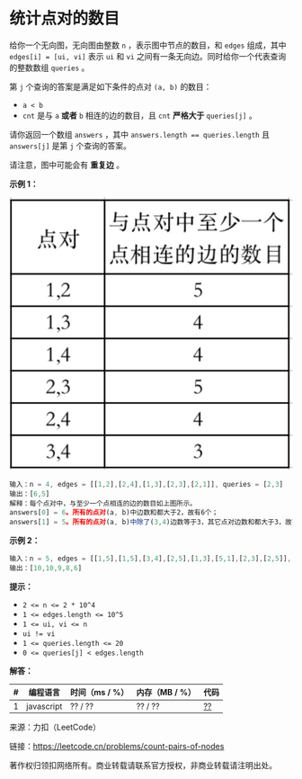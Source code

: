 # 统计点对的数目

给你一个无向图，无向图由整数 `n` ，表示图中节点的数目，和 `edges` 组成，其中 `edges[i] = [ui, vi]` 表示 `ui` 和 `vi` 之间有一条无向边。同时给你一个代表查询的整数数组 `queries` 。

第 `j` 个查询的答案是满足如下条件的点对 `(a, b)` 的数目：

- `a < b`
- `cnt` 是与 `a` **或者** `b` 相连的边的数目，且 `cnt` **严格大于** `queries[j]` 。

请你返回一个数组 `answers` ，其中 `answers.length == queries.length` 且 `answers[j]` 是第 `j` 个查询的答案。

请注意，图中可能会有 **重复边** 。

**示例 1：**

![示例1](./eg1.png)

``` javascript
输入：n = 4, edges = [[1,2],[2,4],[1,3],[2,3],[2,1]], queries = [2,3]
输出：[6,5]
解释：每个点对中，与至少一个点相连的边的数目如上图所示。
answers[0] = 6。所有的点对(a, b)中边数和都大于2，故有6个；
answers[1] = 5。所有的点对(a, b)中除了(3,4)边数等于3，其它点对边数和都大于3，故有5个。
```

**示例 2：**

``` javascript
输入：n = 5, edges = [[1,5],[1,5],[3,4],[2,5],[1,3],[5,1],[2,3],[2,5]], queries = [1,2,3,4,5]
输出：[10,10,9,8,6]
```

**提示：**

- `2 <= n <= 2 * 10^4`
- `1 <= edges.length <= 10^5`
- `1 <= ui, vi <= n`
- `ui != vi`
- `1 <= queries.length <= 20`
- `0 <= queries[j] < edges.length`

**解答：**

**#**|**编程语言**|**时间（ms / %）**|**内存（MB / %）**|**代码**
--|--|--|--|--
1|javascript|?? / ??|?? / ??|[??](./javascript/ac_v1.js)

来源：力扣（LeetCode）

链接：https://leetcode.cn/problems/count-pairs-of-nodes

著作权归领扣网络所有。商业转载请联系官方授权，非商业转载请注明出处。
